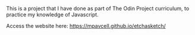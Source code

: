 This is a project that I have done as part of The Odin Project curriculum, to practice my knowledge of Javascript.

Access the website here: https://mpavcell.github.io/etchasketch/
